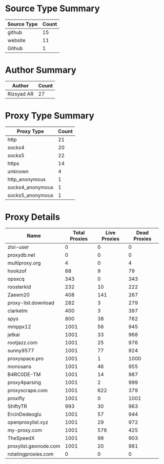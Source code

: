 # Source Type Summary

| Source Type | Count |
|-------------|-------|
| github | 15 |
| website | 11 |
| Github | 1 |


# Author Summary

| Author | Count |
|--------|-------|
| Rizsyad AR | 27 |


# Proxy Type Summary

| Proxy Type | Count |
|------------|-------|
| http | 21 |
| socks4 | 20 |
| socks5 | 22 |
| https | 14 |
| unknown | 4 |
| http_anonymous | 1 |
| socks4_anonymous | 1 |
| socks5_anonymous | 1 |


# Proxy Details

| Name | Total Proxies | Live Proxies | Dead Proxies |
|------|---------------|--------------|---------------|
| zloi-user | 0 | 0 | 0 |
| proxydb.net | 0 | 0 | 0 |
| multiproxy.org | 4 | 0 | 4 |
| hookzof | 88 | 9 | 79 |
| opsxcq | 343 | 0 | 343 |
| roosterkid | 232 | 10 | 222 |
| Zaeem20 | 408 | 141 | 267 |
| proxy-list.download | 282 | 3 | 279 |
| clarketm | 400 | 3 | 397 |
| spys | 800 | 38 | 762 |
| mmppx12 | 1001 | 56 | 945 |
| jetkai | 1001 | 33 | 968 |
| rootjazz.com | 1001 | 25 | 976 |
| sunny9577 | 1001 | 77 | 924 |
| proxyspace.pro | 1001 | 1 | 1000 |
| monosans | 1001 | 46 | 955 |
| B4RC0DE-TM | 1001 | 14 | 987 |
| proxy4parsing | 1001 | 2 | 999 |
| proxyscrape.com | 1001 | 622 | 379 |
| proxifly | 1001 | 0 | 1001 |
| ShiftyTR | 993 | 30 | 963 |
| ErcinDedeoglu | 1001 | 57 | 944 |
| openproxylist.xyz | 1001 | 29 | 972 |
| my-proxy.com | 1001 | 576 | 425 |
| TheSpeedX | 1001 | 98 | 903 |
| proxylist.geonode.com | 1001 | 20 | 981 |
| rotatingproxies.com | 0 | 0 | 0 |
